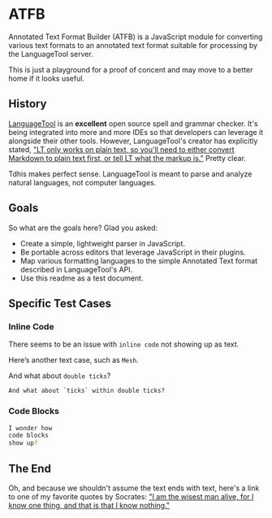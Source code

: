 # ATFB

Annotated Text Format Builder (ATFB) is a JavaScript module for converting various
text formats to an annotated text format suitable for processing by the LanguageTool server.

This is just a playground for a proof of concent and may move to a better home if it looks useful.

## History

[LanguageTool](https://languagetool.org) is an **excellent** open source spell and grammar checker. It's
being integrated into more and more IDEs so that developers can leverage it alongside their other
tools. However, LanguageTool's creator has explicitly stated, ["LT only works on plain text, so you'll need to either convert Markdown to plain text first, or tell LT what the markup is."](https://forum.languagetool.org/t/rules-for-markdown/374/2) Pretty clear.

Tdhis makes perfect sense. LanguageTool is meant to parse and analyze natural languages, not computer languages.

## Goals

So what are the goals here? Glad you asked:

* Create a simple, lightweight parser in JavaScript.
* Be portable across editors that leverage JavaScript in their plugins.
* Map various formatting languages to the simple Annotated Text format described in LanguageTool's API.
* Use this readme as a test document.

## Specific Test Cases

### Inline Code

There seems to be an issue with `inline code` not showing up as text.

Here’s another text case, such as `Mesh`.

And what about ``double ticks``?

``And what about `ticks` within double ticks?``

### Code Blocks

```bash
I wonder how
code blocks
show up?
```

## The End

Oh, and because we shouldn't assume the text ends with text, here's a link to one of my favorite quotes by Socrates:
["I am the wisest man alive, for I know one thing, and that is that I know nothing."](https://www.brainyquote.com/quotes/socrates_125872)
